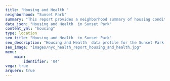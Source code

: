 ```yaml
---
title: "Housing and Health "
neighborhood: "Sunset Park"
summary: "This report provides a neighborhood summary of housing conditions and related health outcomes. It also describes population characteristics that can increase vulnerability to housing hazards."
data_json: "Housing and Health  in Sunset Park"
content_yml: "housing"
type: location
seo_title: "Housing and Health  in Sunset Park"
seo_description: "Housing and Health  data profile for the Sunset Park neighborhood of NYC."
seo_image: "images/nyc_health_report_housing_and_health.jpg"
menu:
    main:
        identifier: '04'
vega: true
arquero: true
---
```

